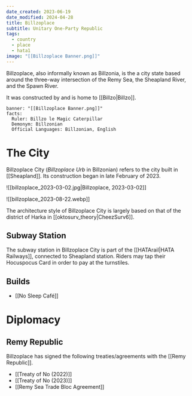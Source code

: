 ```yaml
---
date_created: 2023-06-19
date_modified: 2024-04-28
title: Billzoplace
subtitle: Unitary One-Party Republic
tags:
  - country
  - place
  - hata1
image: "[[Billzoplace Banner.png]]"
---
```


Billzoplace, also informally known as Billzonia, is the a city state based around the three-way intersection of the Remy Sea, the Sheapland River, and the Spawn River.

It was constructed by and is home to [[Billzo|Billzo]].

```infobox-nation
banner: "[[Billzoplace Banner.png]]"
facts:
  Ruler: Billzo le Magic Caterpillar
  Demonym: Billzonian
  Official Languages: Billzonian, English
```

# The City

Billzoplace City (*Billzoplace Urb* in Billzonian) refers to the city built in [[Sheapland]]. Its construction began in late February of 2023.

![[billzoplace_2023-03-02.jpg|Billzoplace, 2023-03-02]]

![[billzoplace_2023-08-22.webp]]

The architecture style of Billzoplace City is largely based on that of the district of Harka in [[oktosurv_theory|CheezSurv6]].

## Subway Station

The subway station in Billzoplace City is part of the [[HATArail|HATA Railways]], connected to Sheapland station. Riders may tap their Hocuspocus Card in order to pay at the turnstiles.

## Builds

- [[No Sleep Café]]

# Diplomacy

## Remy Republic

Billzoplace has signed the following treaties/agreements with the [[Remy Republic]].
- [[Treaty of No (2022)]]
- [[Treaty of No (2023)]]
- [[Remy Sea Trade Bloc Agreement]]